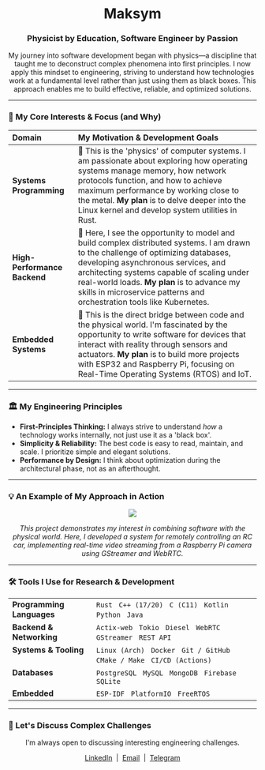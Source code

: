 <div align="center">
  <h1>Maksym</h1>
  <h3>Physicist by Education, Software Engineer by Passion</h3>
</div>

<p align="center">
  My journey into software development began with physics—a discipline that taught me to deconstruct complex phenomena into first principles. I now apply this mindset to engineering, striving to understand how technologies work at a fundamental level rather than just using them as black boxes. This approach enables me to build effective, reliable, and optimized solutions.
</p>

---

### 🔬 My Core Interests & Focus (and Why)

| Domain | My Motivation & Development Goals |
| :--- | :--- |
| **Systems Programming** | 🔹 This is the 'physics' of computer systems. I am passionate about exploring how operating systems manage memory, how network protocols function, and how to achieve maximum performance by working close to the metal. **My plan** is to delve deeper into the Linux kernel and develop system utilities in Rust. |
| **High-Performance Backend** | 🔹 Here, I see the opportunity to model and build complex distributed systems. I am drawn to the challenge of optimizing databases, developing asynchronous services, and architecting systems capable of scaling under real-world loads. **My plan** is to advance my skills in microservice patterns and orchestration tools like Kubernetes. |
| **Embedded Systems** | 🔹 This is the direct bridge between code and the physical world. I'm fascinated by the opportunity to write software for devices that interact with reality through sensors and actuators. **My plan** is to build more projects with ESP32 and Raspberry Pi, focusing on Real-Time Operating Systems (RTOS) and IoT. |

---

### 🏛️ My Engineering Principles

* **First-Principles Thinking:** I always strive to understand *how* a technology works internally, not just use it as a 'black box'.
* **Simplicity & Reliability:** The best code is easy to read, maintain, and scale. I prioritize simple and elegant solutions.
* **Performance by Design:** I think about optimization during the architectural phase, not as an afterthought.

---

### 💡 An Example of My Approach in Action

<p align="center">
  <a href="https://github.com/mpavk/web_rc_car">
    <img src="https://github-readme-stats.vercel.app/api/pin/?username=mpavk&repo=web_rc_car&theme=dracula&show_owner=true&cache_seconds=1" />
  </a>
</p>
<p align="center">
  <i>This project demonstrates my interest in combining software with the physical world. Here, I developed a system for remotely controlling an RC car, implementing real-time video streaming from a Raspberry Pi camera using GStreamer and WebRTC.</i>
</p>

---

### 🛠️ Tools I Use for Research & Development

<table>
  <tr>
    <td valign="top"><strong>Programming Languages</strong></td>
    <td valign="top">
      <code>Rust</code> &nbsp; <code>C++ (17/20)</code> &nbsp; <code>C (C11)</code> &nbsp; <code>Kotlin</code> &nbsp; <code>Python</code> &nbsp; <code>Java</code>
    </td>
  </tr>
  <tr>
    <td valign="top"><strong>Backend & Networking</strong></td>
    <td valign="top">
      <code>Actix-web</code> &nbsp; <code>Tokio</code> &nbsp; <code>Diesel</code> &nbsp; <code>WebRTC</code> &nbsp; <code>GStreamer</code> &nbsp; <code>REST API</code>
    </td>
  </tr>
  <tr>
    <td valign="top"><strong>Systems & Tooling</strong></td>
    <td valign="top">
      <code>Linux (Arch)</code> &nbsp; <code>Docker</code> &nbsp; <code>Git / GitHub</code> &nbsp; <code>CMake / Make</code> &nbsp; <code>CI/CD (Actions)</code>
    </td>
  </tr>
    <tr>
    <td valign="top"><strong>Databases</strong></td>
    <td valign="top">
      <code>PostgreSQL</code> &nbsp; <code>MySQL</code> &nbsp; <code>MongoDB</code> &nbsp; <code>Firebase</code> &nbsp; <code>SQLite</code>
    </td>
  </tr>
  <tr>
    <td valign="top"><strong>Embedded</strong></td>
    <td valign="top">
      <code>ESP-IDF</code> &nbsp; <code>PlatformIO</code> &nbsp; <code>FreeRTOS</code>
    </td>
  </tr>
</table>

---

### 🤝 Let's Discuss Complex Challenges

<p align="center">
  I'm always open to discussing interesting engineering challenges.
</p>
<p align="center">
  <a href="https://www.linkedin.com/in/your-profile/">LinkedIn</a> &nbsp;|&nbsp; 
  <a href="mailto:your-email@example.com">Email</a> &nbsp;|&nbsp; 
  <a href="https://t.me/your-telegram">Telegram</a>
</p>

